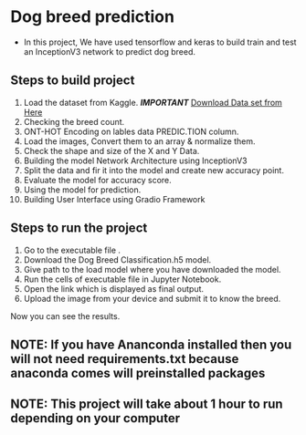 # Dog breed prediction

- In this project, We have used tensorflow and keras to build train and test an InceptionV3 network to predict dog breed.


## Steps to build project

1. Load the dataset from Kaggle. ***IMPORTANT*** [Download Data set from Here](https://www.kaggle.com/datasets/jessicali9530/stanford-dogs-dataset) 
2. Checking the breed count.
3. ONT-HOT Encoding on lables data PREDIC.TION column.
4. Load the images, Convert them to an array & normalize them.
5. Check the shape and size of the X and Y Data.
6. Building the model Network Architecture using InceptionV3
7. Split the data and fir it into the model and create new accuracy point.
8. Evaluate the model for accuracy score.
9. Using the model for prediction.
10. Building User Interface using Gradio Framework


## Steps to run the project
1. Go to the executable file .
2. Download the Dog Breed Classification.h5 model.
3. Give path to the load model where you have downloaded the model.
4. Run the cells of executable file in Jupyter Notebook.
5. Open the link which is displayed as final output.
6. Upload the image from your device and submit it to know the breed.

Now you can see the results.
## NOTE: If you have Ananconda installed then you will not need requirements.txt because anaconda comes will preinstalled packages

## NOTE: This project will take about 1 hour to run depending on your computer



